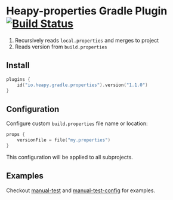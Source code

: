 # Heapy-properties Gradle Plugin [![Build Status](https://travis-ci.com/Heapy/heapy-properties-gradle-plugin.svg?branch=master)](https://travis-ci.com/Heapy/heapy-properties-gradle-plugin)

1. Recursively reads `local.properties` and merges to project
2. Reads version from `build.properties`

## Install

```kotlin
plugins {
    id("io.heapy.gradle.properties").version("1.1.0")
}
```

## Configuration

Configure custom `build.properties` file name or location:

```kotlin
props {
    versionFile = file("my.properties")
}
```

This configuration will be applied to all subprojects.

## Examples

Checkout [manual-test](./manual-test) and [manual-test-config](./manual-test-config) for examples.
